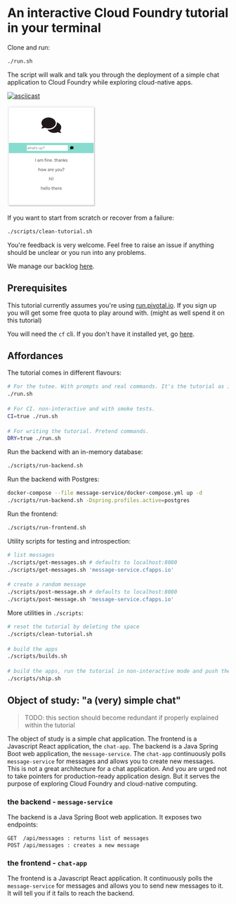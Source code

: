 # An interactive Cloud Foundry tutorial in your terminal
Clone and run:
```bash
./run.sh
```
The script will walk and talk you through the deployment of a simple chat application to Cloud Foundry while exploring cloud-native apps.

[![asciicast](https://asciinema.org/a/229675.svg)](https://asciinema.org/a/229675)

![chat-app](chat-app.png?raw=true)

If you want to start from scratch or recover from a failure:
```bash
./scripts/clean-tutorial.sh
```

You're feedback is very welcome. Feel free to raise an issue if anything should be unclear or you run into any problems.

We manage our backlog [here](https://pivotaltracker.com/n/projects/2315492).

## Prerequisites

This tutorial currently assumes you're using [run.pivotal.io](https://run.pivotal.io). If you sign up you will get some free quota to play around with. (might as well spend it on this tutorial)

You will need the `cf` cli. If you don't have it installed yet, go [here](https://docs.cloudfoundry.org/cf-cli/install-go-cli.html).

## Affordances

The tutorial comes in different flavours:
```bash
# For the tutee. With prompts and real commands. It's the tutorial as it's meant to be run.
./run.sh

# For CI. non-interactive and with smoke tests.
CI=true ./run.sh

# For writing the tutorial. Pretend commands.
DRY=true ./run.sh
```

Run the backend with an in-memory database:
```bash
./scripts/run-backend.sh
```

Run the backend with Postgres:
```bash
docker-compose --file message-service/docker-compose.yml up -d 
./scripts/run-backend.sh -Dspring.profiles.active=postgres
```

Run the frontend:
```bash
./scripts/run-frontend.sh
```

Utility scripts for testing and introspection:
```bash
# list messages
./scripts/get-messages.sh # defaults to localhost:8080
./scripts/get-messages.sh 'message-service.cfapps.io'

# create a random message
./scripts/post-message.sh # defaults to localhost:8080
./scripts/post-message.sh 'message-service.cfapps.io'
```

More utilities in `./scripts`:
```bash
# reset the tutorial by deleting the space
./scripts/clean-tutorial.sh

# build the apps
./scripts/builds.sh

# build the apps, run the tutorial in non-interactive mode and push the code
./scripts/ship.sh
```

## Object of study: "a (very) simple chat"

> TODO: this section should become redundant if properly explained within the tutorial 

The object of study is a simple chat application. The frontend is a Javascript React application, the `chat-app`. The backend is a Java Spring Boot web application, the `message-service`.
The `chat-app` continuously polls `message-service` for messages and allows you to create new messages. This is not a great
architecture for a chat application. And you are urged not to take pointers for production-ready application design. 
But it serves the purpose of exploring Cloud Foundry and cloud-native computing.

### the backend - `message-service`
The backend is a Java Spring Boot web application. It exposes two endpoints:

    GET  /api/messages : returns list of messages
    POST /api/messages : creates a new message

### the frontend - `chat-app`
The frontend is a Javascript React application. 
It continuously polls the `message-service` for messages and allows you to send new messages to it.
It will tell you if it fails to reach the backend.
